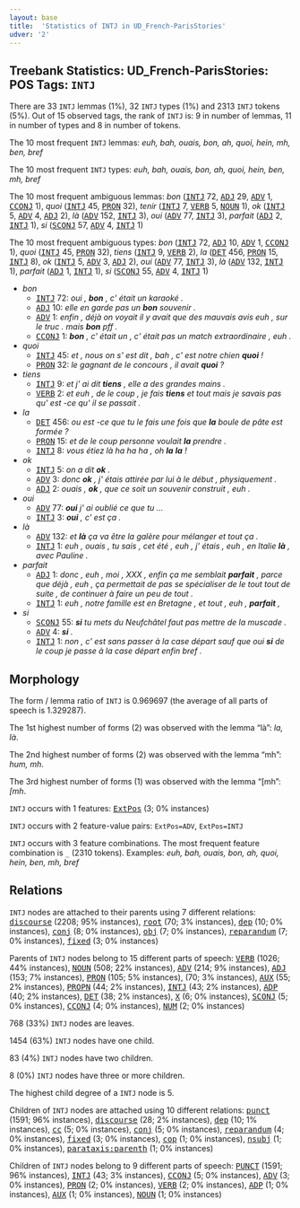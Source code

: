 ```yaml
---
layout: base
title:  'Statistics of INTJ in UD_French-ParisStories'
udver: '2'
---
```


## Treebank Statistics: UD_French-ParisStories: POS Tags: `INTJ`

There are 33 `INTJ` lemmas (1%), 32 `INTJ` types (1%) and 2313 `INTJ` tokens (5%).
Out of 15 observed tags, the rank of `INTJ` is: 9 in number of lemmas, 11 in number of types and 8 in number of tokens.

The 10 most frequent `INTJ` lemmas: <em>euh, bah, ouais, bon, ah, quoi, hein, mh, ben, bref</em>

The 10 most frequent `INTJ` types:  <em>euh, bah, ouais, bon, ah, quoi, hein, ben, mh, bref</em>

The 10 most frequent ambiguous lemmas: <em>bon</em> (<tt><a href="fr_parisstories-pos-INTJ.html">INTJ</a></tt> 72, <tt><a href="fr_parisstories-pos-ADJ.html">ADJ</a></tt> 29, <tt><a href="fr_parisstories-pos-ADV.html">ADV</a></tt> 1, <tt><a href="fr_parisstories-pos-CCONJ.html">CCONJ</a></tt> 1), <em>quoi</em> (<tt><a href="fr_parisstories-pos-INTJ.html">INTJ</a></tt> 45, <tt><a href="fr_parisstories-pos-PRON.html">PRON</a></tt> 32), <em>tenir</em> (<tt><a href="fr_parisstories-pos-INTJ.html">INTJ</a></tt> 7, <tt><a href="fr_parisstories-pos-VERB.html">VERB</a></tt> 5, <tt><a href="fr_parisstories-pos-NOUN.html">NOUN</a></tt> 1), <em>ok</em> (<tt><a href="fr_parisstories-pos-INTJ.html">INTJ</a></tt> 5, <tt><a href="fr_parisstories-pos-ADV.html">ADV</a></tt> 4, <tt><a href="fr_parisstories-pos-ADJ.html">ADJ</a></tt> 2), <em>là</em> (<tt><a href="fr_parisstories-pos-ADV.html">ADV</a></tt> 152, <tt><a href="fr_parisstories-pos-INTJ.html">INTJ</a></tt> 3), <em>oui</em> (<tt><a href="fr_parisstories-pos-ADV.html">ADV</a></tt> 77, <tt><a href="fr_parisstories-pos-INTJ.html">INTJ</a></tt> 3), <em>parfait</em> (<tt><a href="fr_parisstories-pos-ADJ.html">ADJ</a></tt> 2, <tt><a href="fr_parisstories-pos-INTJ.html">INTJ</a></tt> 1), <em>si</em> (<tt><a href="fr_parisstories-pos-SCONJ.html">SCONJ</a></tt> 57, <tt><a href="fr_parisstories-pos-ADV.html">ADV</a></tt> 4, <tt><a href="fr_parisstories-pos-INTJ.html">INTJ</a></tt> 1)

The 10 most frequent ambiguous types:  <em>bon</em> (<tt><a href="fr_parisstories-pos-INTJ.html">INTJ</a></tt> 72, <tt><a href="fr_parisstories-pos-ADJ.html">ADJ</a></tt> 10, <tt><a href="fr_parisstories-pos-ADV.html">ADV</a></tt> 1, <tt><a href="fr_parisstories-pos-CCONJ.html">CCONJ</a></tt> 1), <em>quoi</em> (<tt><a href="fr_parisstories-pos-INTJ.html">INTJ</a></tt> 45, <tt><a href="fr_parisstories-pos-PRON.html">PRON</a></tt> 32), <em>tiens</em> (<tt><a href="fr_parisstories-pos-INTJ.html">INTJ</a></tt> 9, <tt><a href="fr_parisstories-pos-VERB.html">VERB</a></tt> 2), <em>la</em> (<tt><a href="fr_parisstories-pos-DET.html">DET</a></tt> 456, <tt><a href="fr_parisstories-pos-PRON.html">PRON</a></tt> 15, <tt><a href="fr_parisstories-pos-INTJ.html">INTJ</a></tt> 8), <em>ok</em> (<tt><a href="fr_parisstories-pos-INTJ.html">INTJ</a></tt> 5, <tt><a href="fr_parisstories-pos-ADV.html">ADV</a></tt> 3, <tt><a href="fr_parisstories-pos-ADJ.html">ADJ</a></tt> 2), <em>oui</em> (<tt><a href="fr_parisstories-pos-ADV.html">ADV</a></tt> 77, <tt><a href="fr_parisstories-pos-INTJ.html">INTJ</a></tt> 3), <em>là</em> (<tt><a href="fr_parisstories-pos-ADV.html">ADV</a></tt> 132, <tt><a href="fr_parisstories-pos-INTJ.html">INTJ</a></tt> 1), <em>parfait</em> (<tt><a href="fr_parisstories-pos-ADJ.html">ADJ</a></tt> 1, <tt><a href="fr_parisstories-pos-INTJ.html">INTJ</a></tt> 1), <em>si</em> (<tt><a href="fr_parisstories-pos-SCONJ.html">SCONJ</a></tt> 55, <tt><a href="fr_parisstories-pos-ADV.html">ADV</a></tt> 4, <tt><a href="fr_parisstories-pos-INTJ.html">INTJ</a></tt> 1)


* <em>bon</em>
  * <tt><a href="fr_parisstories-pos-INTJ.html">INTJ</a></tt> 72: <em>oui , <b>bon</b> , c' était un karaoké .</em>
  * <tt><a href="fr_parisstories-pos-ADJ.html">ADJ</a></tt> 10: <em>elle en garde pas un <b>bon</b> souvenir .</em>
  * <tt><a href="fr_parisstories-pos-ADV.html">ADV</a></tt> 1: <em>enfin , déjà on voyait il y avait que des mauvais avis euh , sur le truc . mais <b>bon</b> pff .</em>
  * <tt><a href="fr_parisstories-pos-CCONJ.html">CCONJ</a></tt> 1: <em><b>bon</b> , c' était un , c' était pas un match extraordinaire , euh .</em>
* <em>quoi</em>
  * <tt><a href="fr_parisstories-pos-INTJ.html">INTJ</a></tt> 45: <em>et , nous on s' est dit , bah , c' est notre chien <b>quoi</b> !</em>
  * <tt><a href="fr_parisstories-pos-PRON.html">PRON</a></tt> 32: <em>le gagnant de le concours , il avait <b>quoi</b> ?</em>
* <em>tiens</em>
  * <tt><a href="fr_parisstories-pos-INTJ.html">INTJ</a></tt> 9: <em>et j' ai dit <b>tiens</b> , elle a des grandes mains .</em>
  * <tt><a href="fr_parisstories-pos-VERB.html">VERB</a></tt> 2: <em>et euh , de le coup , je fais <b>tiens</b> et tout mais je savais pas qu' est -ce qu' il se passait .</em>
* <em>la</em>
  * <tt><a href="fr_parisstories-pos-DET.html">DET</a></tt> 456: <em>ou est -ce que tu le fais une fois que <b>la</b> boule de pâte est formée ?</em>
  * <tt><a href="fr_parisstories-pos-PRON.html">PRON</a></tt> 15: <em>et de le coup personne voulait <b>la</b> prendre .</em>
  * <tt><a href="fr_parisstories-pos-INTJ.html">INTJ</a></tt> 8: <em>vous étiez là ha ha ha , oh <b>la</b> <b>la</b> !</em>
* <em>ok</em>
  * <tt><a href="fr_parisstories-pos-INTJ.html">INTJ</a></tt> 5: <em>on a dit <b>ok</b> .</em>
  * <tt><a href="fr_parisstories-pos-ADV.html">ADV</a></tt> 3: <em>donc <b>ok</b> , j' étais attirée par lui à le début , physiquement .</em>
  * <tt><a href="fr_parisstories-pos-ADJ.html">ADJ</a></tt> 2: <em>ouais , <b>ok</b> , que ce soit un souvenir construit , euh .</em>
* <em>oui</em>
  * <tt><a href="fr_parisstories-pos-ADV.html">ADV</a></tt> 77: <em><b>oui</b> j' ai oublié ce que tu …</em>
  * <tt><a href="fr_parisstories-pos-INTJ.html">INTJ</a></tt> 3: <em><b>oui</b> , c' est ça .</em>
* <em>là</em>
  * <tt><a href="fr_parisstories-pos-ADV.html">ADV</a></tt> 132: <em>et <b>là</b> ça va être la galère pour mélanger et tout ça .</em>
  * <tt><a href="fr_parisstories-pos-INTJ.html">INTJ</a></tt> 1: <em>euh , ouais , tu sais , cet été , euh , j' étais , euh , en Italie <b>là</b> , avec Pauline .</em>
* <em>parfait</em>
  * <tt><a href="fr_parisstories-pos-ADJ.html">ADJ</a></tt> 1: <em>donc , euh , moi , XXX , enfin ça me semblait <b>parfait</b> , parce que déjà , euh , ça permettait de pas se spécialiser de le tout tout de suite , de continuer à faire un peu de tout .</em>
  * <tt><a href="fr_parisstories-pos-INTJ.html">INTJ</a></tt> 1: <em>euh , notre famille est en Bretagne , et tout , euh , <b>parfait</b> ,</em>
* <em>si</em>
  * <tt><a href="fr_parisstories-pos-SCONJ.html">SCONJ</a></tt> 55: <em><b>si</b> tu mets du Neufchâtel faut pas mettre de la muscade .</em>
  * <tt><a href="fr_parisstories-pos-ADV.html">ADV</a></tt> 4: <em><b>si</b> .</em>
  * <tt><a href="fr_parisstories-pos-INTJ.html">INTJ</a></tt> 1: <em>non , c' est sans passer à la case départ sauf que oui <b>si</b> de le coup je passe à la case départ enfin bref .</em>

## Morphology

The form / lemma ratio of `INTJ` is 0.969697 (the average of all parts of speech is 1.329287).

The 1st highest number of forms (2) was observed with the lemma “là”: <em>la, là</em>.

The 2nd highest number of forms (2) was observed with the lemma “mh”: <em>hum, mh</em>.

The 3rd highest number of forms (1) was observed with the lemma “[mh”: <em>[mh</em>.

`INTJ` occurs with 1 features: <tt><a href="fr_parisstories-feat-ExtPos.html">ExtPos</a></tt> (3; 0% instances)

`INTJ` occurs with 2 feature-value pairs: `ExtPos=ADV`, `ExtPos=INTJ`

`INTJ` occurs with 3 feature combinations.
The most frequent feature combination is `_` (2310 tokens).
Examples: <em>euh, bah, ouais, bon, ah, quoi, hein, ben, mh, bref</em>


## Relations

`INTJ` nodes are attached to their parents using 7 different relations: <tt><a href="fr_parisstories-dep-discourse.html">discourse</a></tt> (2208; 95% instances), <tt><a href="fr_parisstories-dep-root.html">root</a></tt> (70; 3% instances), <tt><a href="fr_parisstories-dep-dep.html">dep</a></tt> (10; 0% instances), <tt><a href="fr_parisstories-dep-conj.html">conj</a></tt> (8; 0% instances), <tt><a href="fr_parisstories-dep-obj.html">obj</a></tt> (7; 0% instances), <tt><a href="fr_parisstories-dep-reparandum.html">reparandum</a></tt> (7; 0% instances), <tt><a href="fr_parisstories-dep-fixed.html">fixed</a></tt> (3; 0% instances)

Parents of `INTJ` nodes belong to 15 different parts of speech: <tt><a href="fr_parisstories-pos-VERB.html">VERB</a></tt> (1026; 44% instances), <tt><a href="fr_parisstories-pos-NOUN.html">NOUN</a></tt> (508; 22% instances), <tt><a href="fr_parisstories-pos-ADV.html">ADV</a></tt> (214; 9% instances), <tt><a href="fr_parisstories-pos-ADJ.html">ADJ</a></tt> (153; 7% instances), <tt><a href="fr_parisstories-pos-PRON.html">PRON</a></tt> (105; 5% instances),  (70; 3% instances), <tt><a href="fr_parisstories-pos-AUX.html">AUX</a></tt> (55; 2% instances), <tt><a href="fr_parisstories-pos-PROPN.html">PROPN</a></tt> (44; 2% instances), <tt><a href="fr_parisstories-pos-INTJ.html">INTJ</a></tt> (43; 2% instances), <tt><a href="fr_parisstories-pos-ADP.html">ADP</a></tt> (40; 2% instances), <tt><a href="fr_parisstories-pos-DET.html">DET</a></tt> (38; 2% instances), <tt><a href="fr_parisstories-pos-X.html">X</a></tt> (6; 0% instances), <tt><a href="fr_parisstories-pos-SCONJ.html">SCONJ</a></tt> (5; 0% instances), <tt><a href="fr_parisstories-pos-CCONJ.html">CCONJ</a></tt> (4; 0% instances), <tt><a href="fr_parisstories-pos-NUM.html">NUM</a></tt> (2; 0% instances)

768 (33%) `INTJ` nodes are leaves.

1454 (63%) `INTJ` nodes have one child.

83 (4%) `INTJ` nodes have two children.

8 (0%) `INTJ` nodes have three or more children.

The highest child degree of a `INTJ` node is 5.

Children of `INTJ` nodes are attached using 10 different relations: <tt><a href="fr_parisstories-dep-punct.html">punct</a></tt> (1591; 96% instances), <tt><a href="fr_parisstories-dep-discourse.html">discourse</a></tt> (28; 2% instances), <tt><a href="fr_parisstories-dep-dep.html">dep</a></tt> (10; 1% instances), <tt><a href="fr_parisstories-dep-cc.html">cc</a></tt> (5; 0% instances), <tt><a href="fr_parisstories-dep-conj.html">conj</a></tt> (5; 0% instances), <tt><a href="fr_parisstories-dep-reparandum.html">reparandum</a></tt> (4; 0% instances), <tt><a href="fr_parisstories-dep-fixed.html">fixed</a></tt> (3; 0% instances), <tt><a href="fr_parisstories-dep-cop.html">cop</a></tt> (1; 0% instances), <tt><a href="fr_parisstories-dep-nsubj.html">nsubj</a></tt> (1; 0% instances), <tt><a href="fr_parisstories-dep-parataxis-parenth.html">parataxis:parenth</a></tt> (1; 0% instances)

Children of `INTJ` nodes belong to 9 different parts of speech: <tt><a href="fr_parisstories-pos-PUNCT.html">PUNCT</a></tt> (1591; 96% instances), <tt><a href="fr_parisstories-pos-INTJ.html">INTJ</a></tt> (43; 3% instances), <tt><a href="fr_parisstories-pos-CCONJ.html">CCONJ</a></tt> (5; 0% instances), <tt><a href="fr_parisstories-pos-ADV.html">ADV</a></tt> (3; 0% instances), <tt><a href="fr_parisstories-pos-PRON.html">PRON</a></tt> (2; 0% instances), <tt><a href="fr_parisstories-pos-VERB.html">VERB</a></tt> (2; 0% instances), <tt><a href="fr_parisstories-pos-ADP.html">ADP</a></tt> (1; 0% instances), <tt><a href="fr_parisstories-pos-AUX.html">AUX</a></tt> (1; 0% instances), <tt><a href="fr_parisstories-pos-NOUN.html">NOUN</a></tt> (1; 0% instances)

